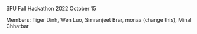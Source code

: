 SFU Fall Hackathon 2022
October 15

Members: Tiger Dinh, Wen Luo, Simranjeet Brar, monaa (change this), Minal Chhatbar
